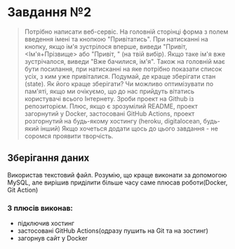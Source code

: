#  Завдання №2 #
>Потрібно написати веб-сервіс. На головній сторінці форма з полем введення імені та кнопкою "Привітатись". При натисканні на кнопку, якщо ім'я зустрілося вперше, виведи "Привіт, <Ім'я+Прізвище> або "Привіт, <email>" (на твій вибір). Якщо таке ім'я вже зустрічалося, виведи "Вже бачилися, ім'я".
Також на головній має бути посилання, при натисканні на яке потрібно показати список усіх, з ким уже привіталися.
Подумай, де краще зберігати стан (state). Як його краще зберігати? Чи можливо оптимізувати по пам'яті, якщо ми очікуємо, що до нас прийдуть вітатись користувачі всього Інтернету. Зроби проект на Github із репозиторієм.
Плюс, якщо є зрозумілий README, проект загорнутий у Docker, застосовані GitHub Actions, проект розгорнутий на будь-якому хостингу (heroku, digitalocean, будь-який інший)
Якщо хочеться додати щось до цього завдання - не соромся проявити творчість.
>
##  Зберігання даних ##  
  Використав текстовий файл. Розумію, що краще виконати за допомогою MySQL, але вирішив приділити більше часу саме плюсав роботи(Docker, Git Action)
###  З плюсів виконав: ###
  * підключив хостинг
  * застосовані GitHub Actions(одразу пушить на Git та на зостинг)
  * загорнув сайт у Docker
  
